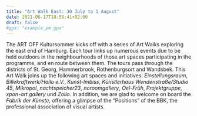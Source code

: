 ```yaml
---
title: "Art Walk East: 30 July to 1 August"
date: 2021-06-17T18:58:41+02:00
draft: false
#gpx: "example_pm.gpx"
---
```


The ART OFF Kultursommer kicks off with a series of Art Walks exploring the east end of Hamburg. Each tour links up numerous events due to be held outdoors in the neighbourhoods of those art 
spaces participating in the programme, and en route between them. The tours pass through the districts of St. Georg, Hammerbrook, Rothenburgsort and Wandsbek. This Art Walk joins up the following 
art spaces and initiatives: *Einstellungsraum*, *Billekraftwerk/Hallo e.V.*, *Kunst-Imbiss*, *Künstlerhaus Wendenstraße/Studio 45*, *Mikropol*, *nachtspeicher23*, *noroomgallery*, *Oel-Früh*, 
*Projektgruppe*, *xpon-art gallery* und *Zollo*. In addition, we are glad to welcome on board the *Fabrik der Künste*, offering a glimpse of the “Positions” of the BBK, the professional association of 
visual artists.

